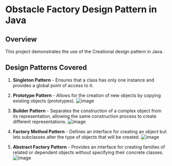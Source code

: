 # Obstacle Factory Design Pattern in Java

## Overview

This project demonstrates the use of the Creational   design pattern in Java. 

## Design Patterns Covered

1. **Singleton Pattern** - Ensures that a class has only one instance and provides a global point of access to it.

2. **Prototype Pattern** - Allows for the creation of new objects by copying existing objects (prototypes).
![image](https://github.com/haythem-farjallah/design-pattern-creation-java/assets/60703360/86877dbd-2ce8-4407-b116-4b3cc2eec42d)

3. **Builder Pattern** - Separates the construction of a complex object from its representation, allowing the same construction process to create different representations.
![image](https://github.com/haythem-farjallah/design-pattern-creation-java/assets/60703360/22894999-7097-40d5-b2e8-e15b02f16fcd)

4. **Factory Method Pattern** - Defines an interface for creating an object but lets subclasses alter the type of objects that will be created.
![image](https://github.com/haythem-farjallah/design-pattern-creation-java/assets/60703360/87ac2fd2-446f-48c9-bf4b-35410497d7e9)

5. **Abstract Factory Pattern** - Provides an interface for creating families of related or dependent objects without specifying their concrete classes.
 ![image](https://github.com/haythem-farjallah/design-pattern-creation-java/assets/60703360/f5ac3dea-e595-46ce-9110-ac74f87d4352)
